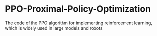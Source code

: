 # PPO-Proximal-Policy-Optimization
The code of the PPO algorithm for implementing reinforcement learning, which is widely used in large models and robots
